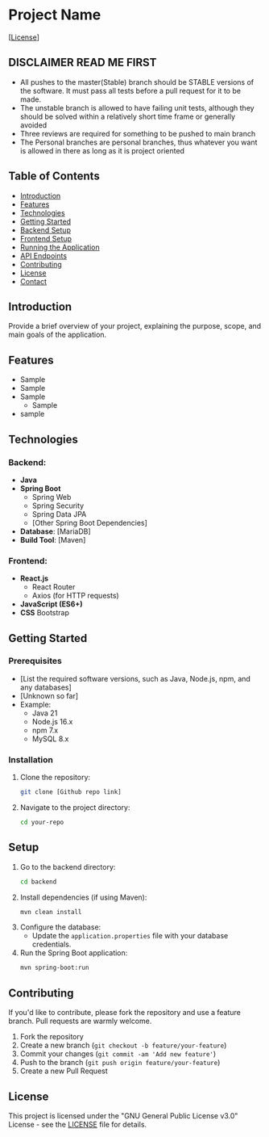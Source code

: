 # Project Name

[[License](https://github.com/P3-Group-SW3/P3-VinMedDans/blob/main/LICENSE)]


## DISCLAIMER READ ME FIRST
- All pushes to the master(Stable) branch should be STABLE versions of the software. It must pass all tests before a pull request for it to be made. 
- The unstable branch is allowed to have failing unit tests, although they should be solved within a relatively short time frame or generally avoided
- Three reviews are required for something to be pushed to main branch
- The Personal branches are personal branches, thus whatever you want is allowed in there as long as it is project oriented

## Table of Contents
- [Introduction](#introduction)
- [Features](#features)
- [Technologies](#technologies)
- [Getting Started](#getting-started)
- [Backend Setup](#backend-setup)
- [Frontend Setup](#frontend-setup)
- [Running the Application](#running-the-application)
- [API Endpoints](#api-endpoints)
- [Contributing](#contributing)
- [License](#license)
- [Contact](#contact)

## Introduction

Provide a brief overview of your project, explaining the purpose, scope, and main goals of the application.

## Features

- Sample
- Sample
- Sample
  - Sample
- sample

## Technologies

### Backend:
- **Java** 
- **Spring Boot** 
  - Spring Web
  - Spring Security
  - Spring Data JPA
  - [Other Spring Boot Dependencies]
- **Database**: [MariaDB]
- **Build Tool**: [Maven]

### Frontend:
- **React.js**
  - React Router
  - Axios (for HTTP requests)
- **JavaScript (ES6+)**
- **CSS** Bootstrap

## Getting Started

### Prerequisites
- [List the required software versions, such as Java, Node.js, npm, and any databases]
- [Unknown so far]
- Example:
  - Java 21
  - Node.js 16.x
  - npm 7.x
  - MySQL 8.x

### Installation
1. Clone the repository:
    ```bash
    git clone [Github repo link]
    ```
2. Navigate to the project directory:
    ```bash
    cd your-repo
    ```

## Setup
1. Go to the backend directory:
    ```bash
    cd backend
    ```
2. Install dependencies (if using Maven):
    ```bash
    mvn clean install
    ```
3. Configure the database:
   - Update the `application.properties` file with your database credentials.
4. Run the Spring Boot application:
    ```bash
    mvn spring-boot:run
    ```


## Contributing

If you'd like to contribute, please fork the repository and use a feature branch. Pull requests are warmly welcome.

1. Fork the repository
2. Create a new branch (`git checkout -b feature/your-feature`)
3. Commit your changes (`git commit -am 'Add new feature'`)
4. Push to the branch (`git push origin feature/your-feature`)
5. Create a new Pull Request


## License

This project is licensed under the "GNU General Public License v3.0" License - see the [LICENSE](LICENSE) file for details.

